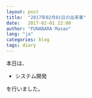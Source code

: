 ```yaml
---
layout: post
title:  "2017年02月01日の出来事"
date:   2017-02-01 22:00
author: "FUNABARA Masao"
lang: "ja"
categories: blog
tags: diary
---
```


本日は、

* システム開発

を行いました。
